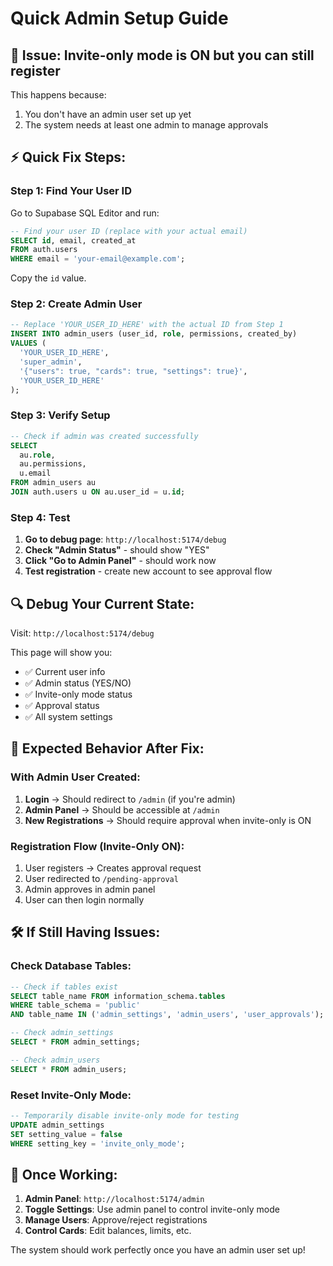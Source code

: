 # Quick Admin Setup Guide

## 🚨 **Issue**: Invite-only mode is ON but you can still register

This happens because:
1. You don't have an admin user set up yet
2. The system needs at least one admin to manage approvals

## ⚡ **Quick Fix Steps:**

### **Step 1: Find Your User ID**

Go to Supabase SQL Editor and run:

```sql
-- Find your user ID (replace with your actual email)
SELECT id, email, created_at 
FROM auth.users 
WHERE email = 'your-email@example.com';
```

Copy the `id` value.

### **Step 2: Create Admin User**

```sql
-- Replace 'YOUR_USER_ID_HERE' with the actual ID from Step 1
INSERT INTO admin_users (user_id, role, permissions, created_by) 
VALUES (
  'YOUR_USER_ID_HERE', 
  'super_admin', 
  '{"users": true, "cards": true, "settings": true}',
  'YOUR_USER_ID_HERE'
);
```

### **Step 3: Verify Setup**

```sql
-- Check if admin was created successfully
SELECT 
  au.role,
  au.permissions,
  u.email 
FROM admin_users au 
JOIN auth.users u ON au.user_id = u.id;
```

### **Step 4: Test**

1. **Go to debug page**: `http://localhost:5174/debug`
2. **Check "Admin Status"** - should show "YES"
3. **Click "Go to Admin Panel"** - should work now
4. **Test registration** - create new account to see approval flow

## 🔍 **Debug Your Current State:**

Visit: `http://localhost:5174/debug`

This page will show you:
- ✅ Current user info
- ✅ Admin status (YES/NO)
- ✅ Invite-only mode status
- ✅ Approval status
- ✅ All system settings

## 🎯 **Expected Behavior After Fix:**

### **With Admin User Created:**
1. **Login** → Should redirect to `/admin` (if you're admin)
2. **Admin Panel** → Should be accessible at `/admin`
3. **New Registrations** → Should require approval when invite-only is ON

### **Registration Flow (Invite-Only ON):**
1. User registers → Creates approval request
2. User redirected to `/pending-approval`
3. Admin approves in admin panel
4. User can then login normally

## 🛠️ **If Still Having Issues:**

### **Check Database Tables:**

```sql
-- Check if tables exist
SELECT table_name FROM information_schema.tables 
WHERE table_schema = 'public' 
AND table_name IN ('admin_settings', 'admin_users', 'user_approvals');

-- Check admin_settings
SELECT * FROM admin_settings;

-- Check admin_users
SELECT * FROM admin_users;
```

### **Reset Invite-Only Mode:**

```sql
-- Temporarily disable invite-only mode for testing
UPDATE admin_settings 
SET setting_value = false 
WHERE setting_key = 'invite_only_mode';
```

## 🎉 **Once Working:**

1. **Admin Panel**: `http://localhost:5174/admin`
2. **Toggle Settings**: Use admin panel to control invite-only mode
3. **Manage Users**: Approve/reject registrations
4. **Control Cards**: Edit balances, limits, etc.

The system should work perfectly once you have an admin user set up!
